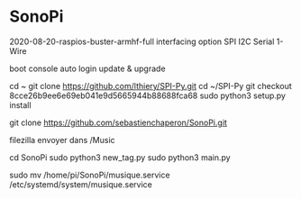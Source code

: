 # SonoPi
2020-08-20-raspios-buster-armhf-full
interfacing option
SPI
I2C
Serial
1-Wire

boot console auto login
update & upgrade

cd ~
git clone https://github.com/lthiery/SPI-Py.git
cd ~/SPI-Py
git checkout 8cce26b9ee6e69eb041e9d5665944b88688fca68
sudo python3 setup.py install

 git clone https://github.com/sebastienchaperon/SonoPi.git
  
 filezilla envoyer dans /Music

 cd SonoPi
 sudo python3 new_tag.py
 sudo python3 main.py
 
 
 sudo mv /home/pi/SonoPi/musique.service /etc/systemd/system/musique.service
